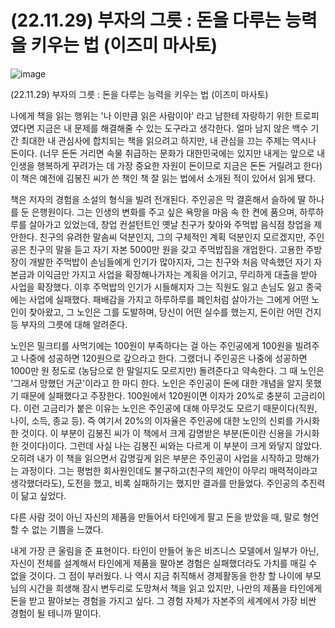 # (22.11.29) 부자의 그릇 : 돈을 다루는 능력을 키우는 법 (이즈미 마사토)


![image](https://user-images.githubusercontent.com/43941383/204468524-9523039a-36b5-4985-b788-09df311229a8.jpeg)

(22.11.29) 부자의 그릇 : 돈을 다루는 능력을 키우는 법 (이즈미 마사토)

나에게 책을 읽는 행위는 '나 이만큼 읽은 사람이야' 라고 남한테 자랑하기 위한 트로피였다면 지금은 내 문제를 해결해줄 수 있는 도구라고 생각한다. 얼마 남지 않은 백수 기간 최대한 내 관심사에 합치되는 책을 읽으려고 하지만, 내 관심을 끄는 주제는 역시나 돈이다. (너무 돈돈 거리면 속물 취급하는 문화가 대한민국에는 있지만 내게는 앞으로 내 인생을 행복하게 꾸려가는 데 가장 중요한 자원이 돈이므로 지금은 돈돈 거릴려고 한다) 이 책은 예전에 김봉진 씨가 쓴 책인 책 잘 읽는 법에서 소개된 적이 있어서 읽게 됐다.

책은 저자의 경험을 소설의 형식을 빌려 전개된다. 주인공은 막 결혼해서 슬하에 딸 하나를 둔 은행원이다. 그는 인생의 변화를 주고 싶은 욕망을 마음 속 한 켠에 품으며, 하루하루를 살아가고 있었는데, 창업 컨설턴트인 옛날 친구가 찾아와 주먹밥 음식점 창업을 제안한다. 친구의 유려한 말솜씨 덕분인지, 그의 구체적인 계획 덕분인지 모르겠지만, 주인공은 친구의 말을 듣고 자기 자본 5000만 원을 갖고 주먹밥집을 개업한다. 고용한 주방장이 개발한 주먹밥이 손님들에게 인기가 많아지자, 그는 친구와 처음 약속했던 자기 자본금과 이익금만 가지고 사업을 확장해나가자는 계획을 어기고, 무리하게 대출을 받아 사업을 확장했다. 이후 주먹밥의 인기가 시들해지자 그는 직원도 잃고 손님도 잃고 종국에는 사업에 실패했다. 패배감을 가지고 하루하루를 폐인처럼 살아가는 그에게 어떤 노인이 찾아왔고, 그 노인은 그를 도발하며, 당신이 어떤 실수를 했는지, 돈이란 어떤 건지 등 부자의 그릇에 대해 알려준다.

노인은 밀크티를 사먹기에는 100원이 부족하다는 걸 아는 주인공에게 100원을 빌려주고 나중에 성공하면 120원으로 갚으라고 한다. 그랬더니 주인공은 나중에 성공하면 1000만 원 정도로 (농담으로 한 말일지도 모르지만) 돌려준다고 약속한다. 그 때 노인은 '그래서 망했던 거군'이라고 한 마디 한다. 노인은 주인공이 돈에 대한 개념을 알지 못했기 때문에 실패했다고 주장한다. 100원에서 120원이면 이자가 20%로 충분히 고금리이다. 이런 고금리가 붙은 이유는 노인은 주인공에 대해 아무것도 모르기 때문이다(직원, 나이, 소득, 종교 등). 즉 여기서 20%의 이자율은 주인공에 대한 노인의 신뢰를 가시화한 것이다. 이 부분이 김봉진 씨가 이 책에서 크게 감명받은 부분(돈이란 신용을 가시화한 것이다)이다. 그런데 사실 나는 김봉진 씨와는 다르게 이 부분이 크게 와닿지 않았다. 오히려 내가 이 책을 읽으면서 감명깊게 읽은 부분은 주인공이 사업을 시작하고 망해가는 과정이다. 그는 평범한 회사원인데도 불구하고(친구의 제안이 아무리 매력적이라고 생각했더라도), 도전을 했고, 비록 실패하기는 했지만 결과를 만들었다. 주인공의 추진력이 닮고 싶었다.

다른 사람 것이 아닌 자신의 제품을 만들어서 타인에게 팔고 돈을 받았을 때, 말로 형언할 수 없는 기쁨을 느꼈다.

내게 가장 큰 울림을 준 표현이다. 타인이 만들어 놓은 비즈니스 모델에서 일부가 아닌, 자신이 전체를 설계해서 타인에게 제품을 팔아본 경험은 실패했더라도 가치를 매길 수 없을 것이다. 그 점이 부러웠다. 나 역시 지금 취직해서 경제활동을 한창 할 나이에 부모님의 시간을 희생해 잠시 변두리로 도망쳐서 책을 읽고 있지만, 나만의 제품을 타인에게 돈을 받고 팔아보는 경험을 가지고 싶다. 그 경험 자체가 자본주의 세계에서 가장 비싼 경험이 될 테니까 말이다.

